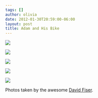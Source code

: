 ```yaml
---
tags: []
author: olivia
date: 2012-01-30T20:59:00-06:00
layout: post
title: Adam and His Bike
---
```


![](/media/lyn6rfR7Pd1qfd5w2.jpg)

![](/media/lyn6sqcVyz1qfd5w2.jpg)

![](/media/lyn6uhr8Q01qfd5w2.jpg)

![](/media/lyn6uycFbN1qfd5w2.jpg)

![](/media/lyn6voVUIx1qfd5w2.jpg)

Photos taken by the awesome [David Fiser](http://davidmatthewfiser.com/).
